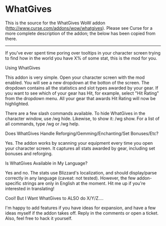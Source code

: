 WhatGives
=========

This is the source for the WhatGives WoW addon (http://www.curse.com/addons/wow/whatgives).  Please see Curse for a more complete description of the addon; the below has been copied from there.

---

If you've ever spent time poring over tooltips in your character screen trying to find how in the world you have X% of some stat, this is the mod for you.

Using WhatGives

This addon is very simple. Open your character screen with the mod enabled. You will see a new dropdown at the botton of the screen. The dropdown contains all the statistics and slot types awarded by your gear. If you want to see which of your gear has Hit, for example, select "Hit Rating" from the dropdown menu. All your gear that awards Hit Rating will now be highlighted.

There are a few slash commands available. To hide WhatGives in the character window, use /wg hide. Likewise, to show it: /wg show. For a list of all commands, type /wg or /wg help.

Does WhatGives Handle Reforging/Gemming/Enchanting/Set Bonuses/Etc?

Yes. The addon works by scanning your equipment every time you open your character screen. It captures all stats awarded by gear, including set bonuses and reforging.

Is WhatGives Available in My Language?

Yes and no. The stats use Blizzard's localization, and should display/parse correctly in any language (caveat: not tested). However, the few addon-specific strings are only in English at the moment. Hit me up if you're interested in translating!

Cool! But I Want WhatGives to ALSO do X/Y/Z....

I'm happy to add features if you have ideas for expansion, and have a few ideas myself if the addon takes off. Reply in the comments or open a ticket. Also, feel free to hack it yourself.